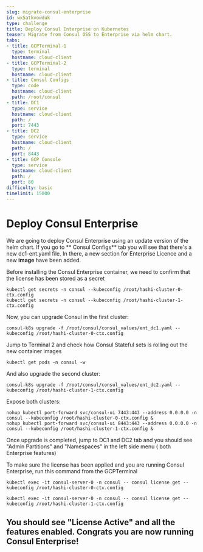 ```yaml
---
slug: migrate-consul-enterprise
id: wx5atkvowduk
type: challenge
title: Deploy Consul Enterprise on Kubernetes
teaser: Migrate from Consul OSS to Enterprise via helm chart.
tabs:
- title: GCPTerminal-1
  type: terminal
  hostname: cloud-client
- title: GCPTerminal-2
  type: terminal
  hostname: cloud-client
- title: Consul Configs
  type: code
  hostname: cloud-client
  path: /root/consul
- title: DC1
  type: service
  hostname: cloud-client
  path: /
  port: 7443
- title: DC2
  type: service
  hostname: cloud-client
  path: /
  port: 8443
- title: GCP Console
  type: service
  hostname: cloud-client
  path: /
  port: 80
difficulty: basic
timelimit: 15000
---
```


Deploy Consul Enterprise
=============================

We are going to deploy Consul Enterprise using an update version of the helm chart. If you go to ** Consul Configs** tab you will see that there's a new dc1-ent.yaml file. In there, a new section for Enterprise Licence and a new **image** have been added.

Before installing the Consul Enterprise container, we need to confirm that the license has been stored as a secret
```
kubectl get secrets -n consul --kubeconfig /root/hashi-cluster-0-ctx.config
kubectl get secrets -n consul --kubeconfig /root/hashi-cluster-1-ctx.config
```

Now, you can upgrade Consul in the first cluster:
```
consul-k8s upgrade -f /root/consul/consul_values/ent_dc1.yaml --kubeconfig /root/hashi-cluster-0-ctx.config
```

Jump to Terminal 2 and check how Consul Stateful sets is rolling out the new container images

```
kubectl get pods -n consul -w
```

And also upgrade the second cluster:

```
consul-k8s upgrade -f /root/consul/consul_values/ent_dc2.yaml --kubeconfig /root/hashi-cluster-1-ctx.config
```

Expose both clusters:
```
nohup kubectl port-forward svc/consul-ui 7443:443 --address 0.0.0.0 -n consul --kubeconfig /root/hashi-cluster-0-ctx.config &
nohup kubectl port-forward svc/consul-ui 8443:443 --address 0.0.0.0 -n consul --kubeconfig /root/hashi-cluster-1-ctx.config &
```

Once upgrade is completed, jump to DC1 and DC2 tab and you should see "Admin Partitions" and "Namespaces" in the left side menu ( both Enterprise features)

To make sure the license has been applied and you are running Consul Enterprise, run this command from the GCPTerminal

```
kubectl exec -it consul-server-0 -n consul -- consul license get --kubeconfig /root/hashi-cluster-0-ctx.config

kubectl exec -it consul-server-0 -n consul -- consul license get --kubeconfig /root/hashi-cluster-1-ctx.config
```

You should see "License Active" and all the features enabled. Congrats you are now running Consul Enterprise!
---

